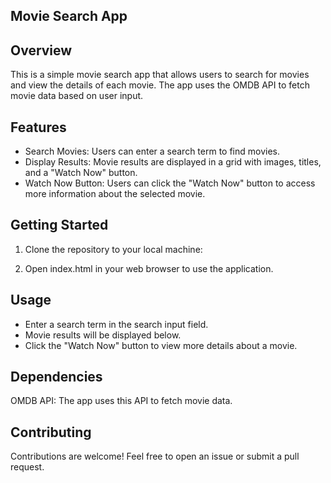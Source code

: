 ## Movie Search App

## Overview
This is a simple movie search app that allows users to search for movies and view the details of each movie. The app uses the OMDB API to fetch movie data based on user input.

## Features
- Search Movies: Users can enter a search term to find movies.
- Display Results: Movie results are displayed in a grid with images, titles, and a "Watch Now" button.
- Watch Now Button: Users can click the "Watch Now" button to access more information about the selected movie.

## Getting Started
1. Clone the repository to your local machine:

2. Open index.html in your web browser to use the application.

## Usage
- Enter a search term in the search input field.
- Movie results will be displayed below.
- Click the "Watch Now" button to view more details about a movie.

## Dependencies
OMDB API: The app uses this API to fetch movie data.

## Contributing
Contributions are welcome! Feel free to open an issue or submit a pull request.


